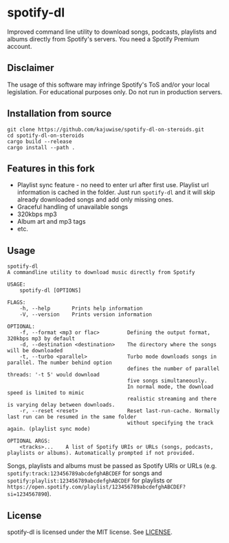 # spotify-dl

Improved command line utility to download songs, podcasts, playlists and albums directly from Spotify's servers.
You need a Spotify Premium account.

## Disclaimer

The usage of this software may infringe Spotify's ToS and/or your local legislation. For educational purposes only. Do not run in production servers.

## Installation from source
```
git clone https://github.com/kajuwise/spotify-dl-on-steroids.git
cd spotify-dl-on-steroids
cargo build --release
cargo install --path .
```

## Features in this fork

- Playlist sync feature - no need to enter url after first use. Playlist url information is cached in the folder. Just run `spotify-dl` and it will skip already downloaded songs and add only missing ones.
- Graceful handling of unavailable songs
- 320kbps mp3
- Album art and mp3 tags
- etc.

## Usage

```
spotify-dl
A commandline utility to download music directly from Spotify

USAGE:
    spotify-dl [OPTIONS]

FLAGS:
    -h, --help       Prints help information
    -V, --version    Prints version information

OPTIONAL:
    -f, --format <mp3 or flac>         Defining the output format, 320kbps mp3 by default
    -d, --destination <destination>    The directory where the songs will be downloaded
    -t, --turbo <parallel>             Turbo mode downloads songs in parallel. The number behind option
                                       defines the number of parallel threads: '-t 5' would download
                                       five songs simultaneously.
                                       In normal mode, the download speed is limited to mimic
                                       realistic streaming and there is varying delay between downloads.
    -r, --reset <reset>                Reset last-run-cache. Normally last run can be resumed in the same folder
                                       without specifying the track again. (playlist sync mode) 

OPTIONAL ARGS:
    <tracks>...    A list of Spotify URIs or URLs (songs, podcasts, playlists or albums). Automatically prompted if not provided.
```

Songs, playlists and albums must be passed as Spotify URIs or URLs (e.g. `spotify:track:123456789abcdefghABCDEF` for songs and `spotify:playlist:123456789abcdefghABCDEF` for playlists or `https://open.spotify.com/playlist/123456789abcdefghABCDEF?si=1234567890`).

## License

spotify-dl is licensed under the MIT license. See [LICENSE](LICENSE).
